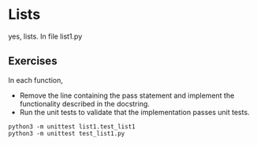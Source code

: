 # Lists

yes, lists. In file list1.py

## Exercises

In each function,

* Remove the line containing the pass statement and implement the functionality described in the docstring.
* Run the unit tests to validate that the implementation passes unit tests. 

```
python3 -m unittest list1.test_list1
python3 -m unittest test_list1.py
```
